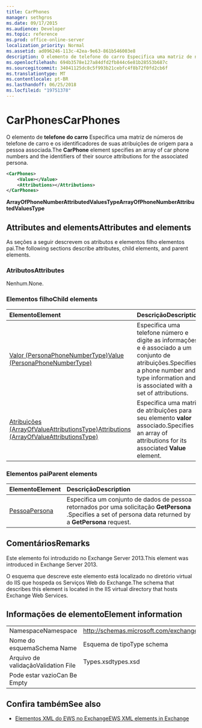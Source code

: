 ```yaml
---
title: CarPhones
manager: sethgros
ms.date: 09/17/2015
ms.audience: Developer
ms.topic: reference
ms.prod: office-online-server
localization_priority: Normal
ms.assetid: ad096246-113c-42ea-9e63-861b546003e8
description: O elemento de telefone do carro Especifica uma matriz de números de telefone de carro e os identificadores de suas atribuições de origem para a pessoa associada.
ms.openlocfilehash: 694b3578e127a84dfd2fb844c6e81b28553b687c
ms.sourcegitcommit: 34041125dc8c5f993b21cebfc4f8b72f0fd2cb6f
ms.translationtype: MT
ms.contentlocale: pt-BR
ms.lasthandoff: 06/25/2018
ms.locfileid: "19751378"
---
```

# <a name="carphones"></a><span data-ttu-id="0ddbd-103">CarPhones</span><span class="sxs-lookup"><span data-stu-id="0ddbd-103">CarPhones</span></span>

<span data-ttu-id="0ddbd-104">O elemento de **telefone do carro** Especifica uma matriz de números de telefone de carro e os identificadores de suas atribuições de origem para a pessoa associada.</span><span class="sxs-lookup"><span data-stu-id="0ddbd-104">The **CarPhone** element specifies an array of car phone numbers and the identifiers of their source attributions for the associated persona.</span></span> 
  
```XML
<CarPhones>
    <Value></Value>
    <Attributions></Attributions>
</CarPhones>
```

 <span data-ttu-id="0ddbd-105">**ArrayOfPhoneNumberAttributedValuesType**</span><span class="sxs-lookup"><span data-stu-id="0ddbd-105">**ArrayOfPhoneNumberAttributedValuesType**</span></span>
## <a name="attributes-and-elements"></a><span data-ttu-id="0ddbd-106">Attributes and elements</span><span class="sxs-lookup"><span data-stu-id="0ddbd-106">Attributes and elements</span></span>

<span data-ttu-id="0ddbd-107">As seções a seguir descrevem os atributos e elementos filho elementos pai.</span><span class="sxs-lookup"><span data-stu-id="0ddbd-107">The following sections describe attributes, child elements, and parent elements.</span></span>
  
### <a name="attributes"></a><span data-ttu-id="0ddbd-108">Atributos</span><span class="sxs-lookup"><span data-stu-id="0ddbd-108">Attributes</span></span>

<span data-ttu-id="0ddbd-109">Nenhum.</span><span class="sxs-lookup"><span data-stu-id="0ddbd-109">None.</span></span>
  
### <a name="child-elements"></a><span data-ttu-id="0ddbd-110">Elementos filho</span><span class="sxs-lookup"><span data-stu-id="0ddbd-110">Child elements</span></span>

|<span data-ttu-id="0ddbd-111">**Elemento**</span><span class="sxs-lookup"><span data-stu-id="0ddbd-111">**Element**</span></span>|<span data-ttu-id="0ddbd-112">**Descrição**</span><span class="sxs-lookup"><span data-stu-id="0ddbd-112">**Description**</span></span>|
|:-----|:-----|
|[<span data-ttu-id="0ddbd-113">Valor (PersonaPhoneNumberType)</span><span class="sxs-lookup"><span data-stu-id="0ddbd-113">Value (PersonaPhoneNumberType)</span></span>](value-personaphonenumbertype.md) <br/> |<span data-ttu-id="0ddbd-114">Especifica uma telefone número e digite as informações e é associado a um conjunto de atribuições.</span><span class="sxs-lookup"><span data-stu-id="0ddbd-114">Specifies a phone number and type information and is associated with a set of attributions.</span></span>  <br/> |
|[<span data-ttu-id="0ddbd-115">Atribuições (ArrayOfValueAttributionsType)</span><span class="sxs-lookup"><span data-stu-id="0ddbd-115">Attributions (ArrayOfValueAttributionsType)</span></span>](attributions-arrayofvalueattributionstype.md) <br/> |<span data-ttu-id="0ddbd-116">Especifica uma matriz de atribuições para seu elemento **valor** associado.</span><span class="sxs-lookup"><span data-stu-id="0ddbd-116">Specifies an array of attributions for its associated **Value** element.</span></span>  <br/> |
   
### <a name="parent-elements"></a><span data-ttu-id="0ddbd-117">Elementos pai</span><span class="sxs-lookup"><span data-stu-id="0ddbd-117">Parent elements</span></span>

|<span data-ttu-id="0ddbd-118">**Elemento**</span><span class="sxs-lookup"><span data-stu-id="0ddbd-118">**Element**</span></span>|<span data-ttu-id="0ddbd-119">**Descrição**</span><span class="sxs-lookup"><span data-stu-id="0ddbd-119">**Description**</span></span>|
|:-----|:-----|
|[<span data-ttu-id="0ddbd-120">Pessoa</span><span class="sxs-lookup"><span data-stu-id="0ddbd-120">Persona</span></span>](persona.md) <br/> |<span data-ttu-id="0ddbd-121">Especifica um conjunto de dados de pessoa retornados por uma solicitação **GetPersona** .</span><span class="sxs-lookup"><span data-stu-id="0ddbd-121">Specifies a set of persona data returned by a **GetPersona** request.</span></span>  <br/> |
   
## <a name="remarks"></a><span data-ttu-id="0ddbd-122">Comentários</span><span class="sxs-lookup"><span data-stu-id="0ddbd-122">Remarks</span></span>

<span data-ttu-id="0ddbd-123">Este elemento foi introduzido no Exchange Server 2013.</span><span class="sxs-lookup"><span data-stu-id="0ddbd-123">This element was introduced in Exchange Server 2013.</span></span>
  
<span data-ttu-id="0ddbd-124">O esquema que descreve este elemento está localizado no diretório virtual do IIS que hospeda os Serviços Web do Exchange.</span><span class="sxs-lookup"><span data-stu-id="0ddbd-124">The schema that describes this element is located in the IIS virtual directory that hosts Exchange Web Services.</span></span>
  
## <a name="element-information"></a><span data-ttu-id="0ddbd-125">Informações de elemento</span><span class="sxs-lookup"><span data-stu-id="0ddbd-125">Element information</span></span>

|||
|:-----|:-----|
|<span data-ttu-id="0ddbd-126">Namespace</span><span class="sxs-lookup"><span data-stu-id="0ddbd-126">Namespace</span></span>  <br/> |http://schemas.microsoft.com/exchange/services/2006/types  <br/> |
|<span data-ttu-id="0ddbd-127">Nome do esquema</span><span class="sxs-lookup"><span data-stu-id="0ddbd-127">Schema Name</span></span>  <br/> |<span data-ttu-id="0ddbd-128">Esquema de tipo</span><span class="sxs-lookup"><span data-stu-id="0ddbd-128">Type schema</span></span>  <br/> |
|<span data-ttu-id="0ddbd-129">Arquivo de validação</span><span class="sxs-lookup"><span data-stu-id="0ddbd-129">Validation File</span></span>  <br/> |<span data-ttu-id="0ddbd-130">Types.xsd</span><span class="sxs-lookup"><span data-stu-id="0ddbd-130">types.xsd</span></span>  <br/> |
|<span data-ttu-id="0ddbd-131">Pode estar vazio</span><span class="sxs-lookup"><span data-stu-id="0ddbd-131">Can Be Empty</span></span>  <br/> ||
   
## <a name="see-also"></a><span data-ttu-id="0ddbd-132">Confira também</span><span class="sxs-lookup"><span data-stu-id="0ddbd-132">See also</span></span>



- [<span data-ttu-id="0ddbd-133">Elementos XML do EWS no Exchange</span><span class="sxs-lookup"><span data-stu-id="0ddbd-133">EWS XML elements in Exchange</span></span>](ews-xml-elements-in-exchange.md)

